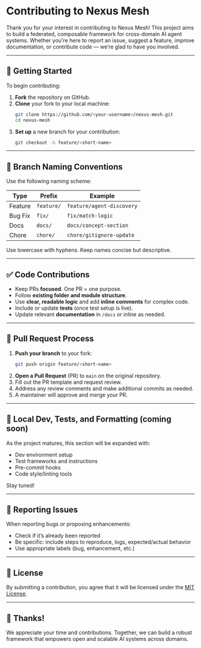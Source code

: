 # Contributing to Nexus Mesh

Thank you for your interest in contributing to Nexus Mesh! This project aims to build a federated, composable framework for cross-domain AI agent systems. Whether you're here to report an issue, suggest a feature, improve documentation, or contribute code — we’re glad to have you involved.

---

## 🚀 Getting Started

To begin contributing:

1. **Fork** the repository on GitHub.
2. **Clone** your fork to your local machine:
   ```bash
   git clone https://github.com/<your-username>/nexus-mesh.git
   cd nexus-mesh
   ```
3. **Set up** a new branch for your contribution:
   ```bash
   git checkout -b feature/<short-name>
   ```

---

## 🌿 Branch Naming Conventions

Use the following naming scheme:

| Type     | Prefix      | Example                    |
|----------|-------------|----------------------------|
| Feature  | `feature/`  | `feature/agent-discovery`  |
| Bug Fix  | `fix/`      | `fix/match-logic`          |
| Docs     | `docs/`     | `docs/concept-section`     |
| Chore    | `chore/`    | `chore/gitignore-update`   |

Use lowercase with hyphens. Keep names concise but descriptive.

---

## ✅ Code Contributions

- Keep PRs **focused**. One PR = one purpose.
- Follow **existing folder and module structure**.
- Use **clear, readable logic** and add **inline comments** for complex code.
- Include or update **tests** (once test setup is live).
- Update relevant **documentation** in `/docs` or inline as needed.

---

## 🔁 Pull Request Process

1. **Push your branch** to your fork:
   ```bash
   git push origin feature/<short-name>
   ```
2. **Open a Pull Request** (PR) to `main` on the original repository.
3. Fill out the PR template and request review.
4. Address any review comments and make additional commits as needed.
5. A maintainer will approve and merge your PR.

---

## 🧪 Local Dev, Tests, and Formatting (coming soon)

As the project matures, this section will be expanded with:

- Dev environment setup
- Test frameworks and instructions
- Pre-commit hooks
- Code style/linting tools

Stay tuned!

---

## 💬 Reporting Issues

When reporting bugs or proposing enhancements:

- Check if it’s already been reported
- Be specific: include steps to reproduce, logs, expected/actual behavior
- Use appropriate labels (bug, enhancement, etc.)

---

## 📜 License

By submitting a contribution, you agree that it will be licensed under the [MIT License](LICENSE).

---

## 🙏 Thanks!

We appreciate your time and contributions. Together, we can build a robust framework that empowers open and scalable AI systems across domains.

